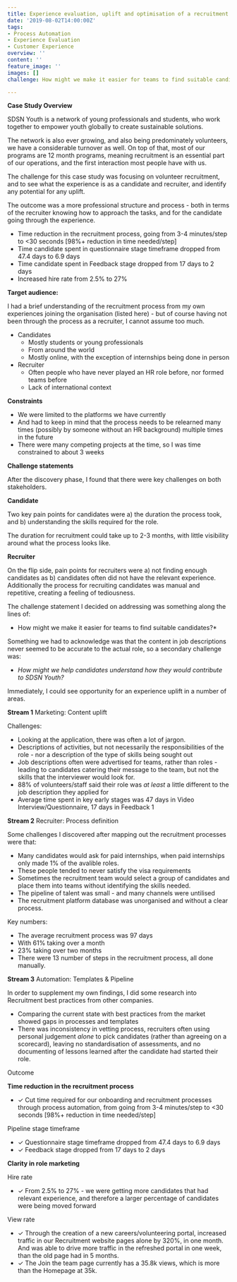 ```yaml
---
title: Experience evaluation, uplift and optimisation of a recruitment process
date: '2019-08-02T14:00:00Z'
tags:
- Process Automation
- Experience Evaluation
- Customer Experience
overview: ''
content: ''
feature_image: ''
images: []
challenge: How might we make it easier for teams to find suitable candidates?

---
```

**Case Study Overview**

SDSN Youth is a network of young professionals and students, who work together to empower youth globally to create sustainable solutions.

The network is also ever growing, and also being predominately volunteers, we have a considerable turnover as well. On top of that, most of our programs are 12 month programs, meaning recruitment is an essential part of our operations, and the first interaction most people have with us.

The challenge for this case study was focusing on volunteer recruitment, and to see what the experience is as a candidate and recruiter, and identify any potential for any uplift.

The outcome was a more professional structure and process - both in terms of the recruiter knowing how to approach the tasks, and for the candidate going through the experience.

* Time reduction in the recruitment process, going from 3-4 minutes/step to <30 seconds \[98%+ reduction in time needed/step\]
* Time candidate spent in questionnaire stage timeframe dropped from 47.4 days to 6.9 days
* Time candidate spent in Feedback stage dropped from 17 days to 2 days
* Increased hire rate from 2.5% to 27%

**Target audience:**

I had a brief understanding of the recruitment process from my own experiences joining the organisation (listed here) - but of course having not been through the process as a recruiter, I cannot assume too much.

* Candidates
  * Mostly students or young professionals
  * From around the world
  * Mostly online, with the exception of internships being done in person
* Recruiter
  * Often people who have never played an HR role before, nor formed teams before
  * Lack of international context

**Constraints**

* We were limited to the platforms we have currently
* And had to keep in mind that the process needs to be relearned many times (possibly by someone without an HR background) multiple times in the future
* There were many competing projects at the time, so I was time constrained to about 3 weeks

**Challenge statements**

After the discovery phase, I found that there were key challenges on both stakeholders.

**Candidate**

Two key pain points for candidates were a) the duration the process took, and b) understanding the skills required for the role.

The duration for recruitment could take up to 2-3 months, with little visibility around what the process looks like.

**Recruiter** 

On the flip side, pain points for recruiters were a) not finding enough candidates as b) candidates often did not have the relevant experience. Additionally the process for recruiting candidates was  manual and repetitive, creating a feeling of tediousness.

The challenge statement I decided on addressing was something along the lines of:

* How might we make it easier for teams to find suitable candidates?*

Something we had to acknowledge was that the content in job descriptions never seemed to be accurate to the actual role, so a secondary challenge was:

* _How might we help candidates understand how they would contribute to SDSN Youth?_

Immediately, I could see opportunity for an experience uplift in a number of areas.

**Stream 1** Marketing: Content uplift

Challenges:

* Looking at the application, there was often a lot of jargon.
* Descriptions of activities, but not necessarily the responsibilities of the role - nor a description of the type of skills being sought out
* Job descriptions often were advertised for teams, rather than roles - leading to candidates catering their message to the team, but not the skills that the interviewer would look for.
* 88% of volunteers/staff said their role was _at least_ a little different to the job description they applied for
* Average time spent in key early stages was 47 days in Video Interview/Questionnaire, 17 days in Feedback 1

**Stream 2** Recruiter: Process definition

Some challenges I discovered after mapping out the recruitment processes were that:

* Many candidates would ask for paid internships, when paid internships only made 1% of the avalible roles.
* These people tended to never satisfy the visa requirements
* Sometimes the recruitment team would select a group of candidates and place them into teams without identifying the skills needed.
* The pipeline of talent was small - and many channels were untilised
* The recruitment platform database was unorganised and without a clear process.

Key numbers:

* The average recruitment process was 97 days
* With 61% taking over a month
* 23% taking over two months
* There were 13 number of steps in the recruitment process, all done manually.

**Stream 3** Automation: Templates & Pipeline

In order to supplement my own findings, I did some research into Recruitment best practices from other companies.

* Comparing the current state with best practices from the market showed gaps in processes and templates
* There was inconsistency in vetting process, recruiters often using personal judgement _alone_ to pick candidates (rather than agreeing on a scorecard), leaving no standardisation of assessments, and no documenting of lessons learned after the candidate had started their role.

Outcome

**Time reduction in the recruitment process**

* ✓ Cut time required for our onboarding and recruitment processes through process automation, from going from 3-4 minutes/step to <30 seconds \[98%+ reduction in time needed/step\]

Pipeline stage timeframe

* ✓ Questionnaire stage timeframe dropped from 47.4 days to 6.9 days
* ✓ Feedback stage dropped from 17 days to 2 days

**Clarity in role marketing**

Hire rate

* ✓ From 2.5% to 27% - we were getting more candidates that had relevant experience, and therefore a larger percentage of candidates were being moved forward

View rate

* ✓ Through the creation of a new careers/volunteering portal, increased traffic in our Recruitment website pages alone by 320%, in one month. And was able to drive more traffic in the refreshed portal in one week, than the old page had in 5 months.
* ✓ The Join the team page currently has a 35.8k views, which is more than the Homepage at 35k.